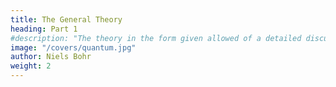 ```yaml
---
title: The General Theory
heading: Part 1
#description: "The theory in the form given allowed of a detailed discussion only in the case of periodic systems, and obviously was not able to account in detail for the characteristic difference between the hydrogen spectrum and the spectra of other elements"
image: "/covers/quantum.jpg"
author: Niels Bohr
weight: 2
---
```




